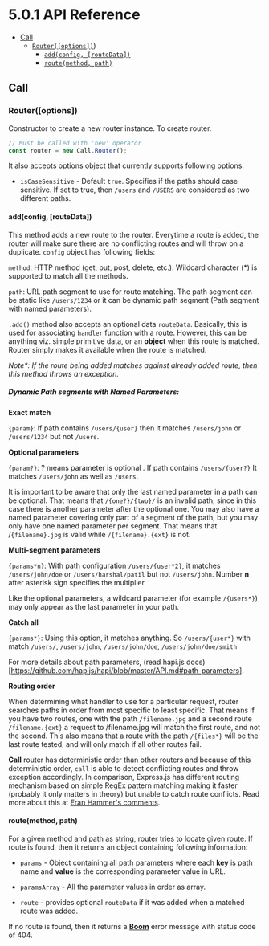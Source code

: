 <!-- version -->
# 5.0.1 API Reference
<!-- versionstop -->


<!-- toc -->
- [Call](#Call)
  - [`Router([options])`](#Router-options))
    - [`add(config, [routeData])`](#addconfig-routeData)
    - [`route(method, path)`](#routemethod-path)
<!-- tocstop -->

## Call

### Router([options])
Constructor to create a new router instance. To create router.

```javascript
// Must be called with 'new' operator
const router = new Call.Router();
```

It also accepts options object that currently supports following options:

- `isCaseSensitive` - Default `true`. Specifies if the paths should case sensitive. If set to true, then `/users` and `/USERS` are considered as two different paths.

#### add(config, [routeData])
This method adds a new route to the router. Everytime a route is added, the router will make sure there are no conflicting routes and will throw on a duplicate. `config` object has following fields:<br>

`method`: HTTP method (get, put, post, delete, etc.). Wildcard character (*) is supported to match all the methods.

`path`: URL path segment to use for route matching. The path segment can be static like `/users/1234` or it can be dynamic path segment (Path segment with named parameters).

`.add()` method also accepts an optional data `routeData`. Basically, this is used for associating `handler` function with a route. However, this can be anything viz. simple primitive data, or  an **object** when this route is matched. Router simply makes it available when the route is matched.

_Note*: If the route being added matches against already added route, then this method throws an exception._

##### Dynamic Path segments with Named Parameters:

**Exact match**

`{param}`: If path contains `/users/{user}` then it matches `/users/john` or `/users/1234` but not `/users`.


**Optional parameters**

`{param?}`: ? means parameter is optional . If path contains `/users/{user?}` It matches `/users/john` as well as `/users`.

It is important to be aware that only the last named parameter in a path can be optional. That means that `/{one?}/{two}/` is an invalid path, since in this case there is another parameter after the optional one. You may also have a named parameter covering only part of a segment of the path, but you may only have one named parameter per segment. That means that /`{filename}.jpg` is valid while `/{filename}.{ext}` is not.


**Multi-segment parameters**

`{params*n}`: With path configuration `/users/{user*2}`, it matches `/users/john/doe` or `/users/harshal/patil` but not `/users/john`. Number **n** after asterisk sign specifies the multiplier.

Like the optional parameters, a wildcard parameter (for example `/{users*}`) may only appear as the last parameter in your path.


**Catch all**

`{params*}`: Using this option, it matches anything. So `/users/{user*}` with match `/users/`, `/users/john`, `/users/john/doe`, `/users/john/doe/smith`

For more details about path parameters, (read hapi.js docs)[https://github.com/hapijs/hapi/blob/master/API.md#path-parameters].

**Routing order**

When determining what handler to use for a particular request, router searches paths in order from most specific to least specific. That means if you have two routes, one with the path `/filename.jpg` and a second route `/filename.{ext}` a request to /filename.jpg will match the first route, and not the second. This also means that a route with the path `/{files*}` will be the last route tested, and will only match if all other routes fail.

**Call** router has deterministic order than other routers and because of this deterministic order, `call` is able to detect conflicting routes and throw exception accordingly. In comparison, Express.js has different routing mechanism based on simple RegEx pattern matching making it faster (probably it only matters in theory) but unable to catch route conflicts. Read more about this at [Eran Hammer's comments](https://gist.github.com/hueniverse/a3109f716bf25718ba0e).

#### route(method, path)
For a given method and path as string, router tries to locate given route. If route is found, then it returns an object containing following information:

- `params` - Object containing all path parameters where each **key** is path name and **value** is the corresponding parameter value in URL.

- `paramsArray` - All the parameter values in order as array.

- `route` - provides optional `routeData` if it was added when a matched route was added.

If no route is found, then it returns a **[Boom](https://github.com/hapijs/boom)** error message with status code of 404.
